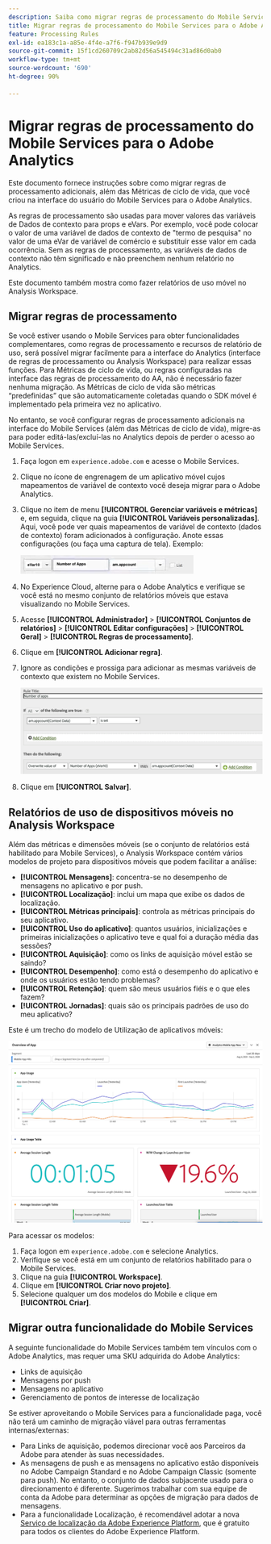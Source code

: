 ```yaml
---
description: Saiba como migrar regras de processamento do Mobile Services para o Adobe Analytics
title: Migrar regras de processamento do Mobile Services para o Adobe Analytics
feature: Processing Rules
exl-id: ea183c1a-a85e-4f4e-a7f6-f947b939e9d9
source-git-commit: 15f1cd260709c2ab82d56a545494c31ad86d0ab0
workflow-type: tm+mt
source-wordcount: '690'
ht-degree: 90%

---
```


# Migrar regras de processamento do Mobile Services para o Adobe Analytics

Este documento fornece instruções sobre como migrar regras de processamento adicionais, além das Métricas de ciclo de vida, que você criou na interface do usuário do Mobile Services para o Adobe Analytics.

As regras de processamento são usadas para mover valores das variáveis de Dados de contexto para props e eVars. Por exemplo, você pode colocar o valor de uma variável de dados de contexto de &quot;termo de pesquisa&quot; no valor de uma eVar de variável de comércio e substituir esse valor em cada ocorrência. Sem as regras de processamento, as variáveis de dados de contexto não têm significado e não preenchem nenhum relatório no Analytics.

Este documento também mostra como fazer relatórios de uso móvel no Analysis Workspace.

## Migrar regras de processamento

Se você estiver usando o Mobile Services para obter funcionalidades complementares, como regras de processamento e recursos de relatório de uso, será possível migrar facilmente para a interface do Analytics (interface de regras de processamento ou Analysis Workspace) para realizar essas funções. Para Métricas de ciclo de vida, ou regras configuradas na interface das regras de processamento do AA, não é necessário fazer nenhuma migração. As Métricas de ciclo de vida são métricas “predefinidas” que são automaticamente coletadas quando o SDK móvel é implementado pela primeira vez no aplicativo.

No entanto, se você configurar regras de processamento adicionais na interface do Mobile Services (além das Métricas de ciclo de vida), migre-as para poder editá-las/excluí-las no Analytics depois de perder o acesso ao Mobile Services.

1. Faça logon em `experience.adobe.com` e acesse o Mobile Services.
1. Clique no ícone de engrenagem de um aplicativo móvel cujos mapeamentos de variável de contexto você deseja migrar para o Adobe Analytics.
1. Clique no item de menu **[!UICONTROL Gerenciar variáveis e métricas]** e, em seguida, clique na guia **[!UICONTROL Variáveis personalizadas]**. Aqui, você pode ver quais mapeamentos de variável de contexto (dados de contexto) foram adicionados à configuração. Anote essas configurações (ou faça uma captura de tela). Exemplo:

   ![Variável de contexto](assets/context-var.png)

1. No Experience Cloud, alterne para o Adobe Analytics e verifique se você está no mesmo conjunto de relatórios móveis que estava visualizando no Mobile Services.
1. Acesse **[!UICONTROL Administrador]** > **[!UICONTROL Conjuntos de relatórios]** > **[!UICONTROL Editar configurações]** > **[!UICONTROL Geral]** > **[!UICONTROL Regras de processamento]**.
1. Clique em **[!UICONTROL Adicionar regra]**.
1. Ignore as condições e prossiga para adicionar as mesmas variáveis de contexto que existem no Mobile Services.

   ![Regra de processamento](assets/proc-rule.png)

1. Clique em **[!UICONTROL Salvar]**.

## Relatórios de uso de dispositivos móveis no Analysis Workspace

Além das métricas e dimensões móveis (se o conjunto de relatórios está habilitado para Mobile Services), o Analysis Workspace contém vários modelos de projeto para dispositivos móveis que podem facilitar a análise:

* **[!UICONTROL Mensagens]**: concentra-se no desempenho de mensagens no aplicativo e por push.
* **[!UICONTROL Localização]**: inclui um mapa que exibe os dados de localização.
* **[!UICONTROL Métricas principais]**: controla as métricas principais do seu aplicativo.
* **[!UICONTROL Uso do aplicativo]**: quantos usuários, inicializações e primeiras inicializações o aplicativo teve e qual foi a duração média das sessões?
* **[!UICONTROL Aquisição]**: como os links de aquisição móvel estão se saindo?
* **[!UICONTROL Desempenho]**: como está o desempenho do aplicativo e onde os usuários estão tendo problemas?
* **[!UICONTROL Retenção]**: quem são meus usuários fiéis e o que eles fazem?
* **[!UICONTROL Jornadas]**: quais são os principais padrões de uso do meu aplicativo?

Este é um trecho do modelo de Utilização de aplicativos móveis:

![Uso de aplicativos móveis](assets/mobile-app-usage.png)

Para acessar os modelos:

1. Faça logon em `experience.adobe.com` e selecione Analytics.
1. Verifique se você está em um conjunto de relatórios habilitado para o Mobile Services.
1. Clique na guia **[!UICONTROL Workspace]**.
1. Clique em **[!UICONTROL Criar novo projeto]**.
1. Selecione qualquer um dos modelos do Mobile e clique em **[!UICONTROL Criar]**.

## Migrar outra funcionalidade do Mobile Services

A seguinte funcionalidade do Mobile Services também tem vínculos com o Adobe Analytics, mas requer uma SKU adquirida do Adobe Analytics:

* Links de aquisição
* Mensagens por push
* Mensagens no aplicativo
* Gerenciamento de pontos de interesse de localização

Se estiver aproveitando o Mobile Services para a funcionalidade paga, você não terá um caminho de migração viável para outras ferramentas internas/externas:

* Para Links de aquisição, podemos direcionar você aos Parceiros da Adobe para atender às suas necessidades.
* As mensagens de push e as mensagens no aplicativo estão disponíveis no Adobe Campaign Standard e no Adobe Campaign Classic (somente para push). No entanto, o conjunto de dados subjacente usado para o direcionamento é diferente. Sugerimos trabalhar com sua equipe de conta da Adobe para determinar as opções de migração para dados de mensagens.
* Para a funcionalidade Localização, é recomendável adotar a nova [Serviço de localização da Adobe Experience Platform](https://www.adobe.com/br/experience-platform/location-service.html), que é gratuito para todos os clientes do Adobe Experience Platform.
